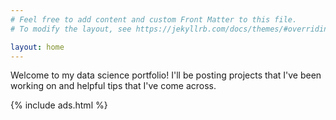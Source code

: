 ```yaml
---
# Feel free to add content and custom Front Matter to this file.
# To modify the layout, see https://jekyllrb.com/docs/themes/#overriding-theme-defaults

layout: home
---
```


Welcome to my data science portfolio! I'll be posting projects that I've been working on and helpful tips that I've come across.

{% include ads.html %}